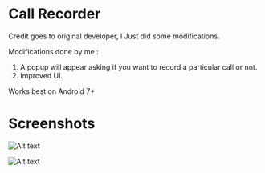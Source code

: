 # Call Recorder 

Credit goes to original developer, I Just did some modifications.

Modifications done by me :
1. A popup will appear asking if you want to record a particular call or not.
2. Improved UI.

Works best on Android 7+

# Screenshots

![Alt text](https://imgur.com/a/Ya96FH5)

![Alt text](https://imgur.com/a/LgOQEfp)

